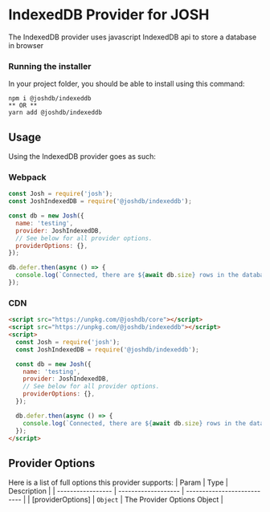# IndexedDB Provider for JOSH

The IndexedDB provider uses javascript IndexedDB api to store a database in browser

### Running the installer

In your project folder, you should be able to install using this command:

```
npm i @joshdb/indexeddb
** OR **
yarn add @joshdb/indexeddb
```

## Usage

Using the IndexedDB provider goes as such:

### Webpack

```js
const Josh = require('josh');
const JoshIndexedDB = require('@joshdb/indexeddb');

const db = new Josh({
  name: 'testing',
  provider: JoshIndexedDB,
  // See below for all provider options.
  providerOptions: {},
});

db.defer.then(async () => {
  console.log(`Connected, there are ${await db.size} rows in the database.`);
});
```

### CDN

```html
<script src="https://unpkg.com/@joshdb/core"></script>
<script src="https://unpkg.com/@joshdb/indexeddb"></script>
<script>
  const Josh = require('josh');
  const JoshIndexedDB = require('@joshdb/indexeddb');

  const db = new Josh({
    name: 'testing',
    provider: JoshIndexedDB,
    // See below for all provider options.
    providerOptions: {},
  });

  db.defer.then(async () => {
    console.log(`Connected, there are ${await db.size} rows in the database.`);
  });
</script>
```

## Provider Options

Here is a list of full options this provider supports: |
Param | Type | Description | | ----------------- | ------------------- |
--------------------------- | | [providerOptions] | <code>Object</code> | The
Provider Options Object |

```

```
